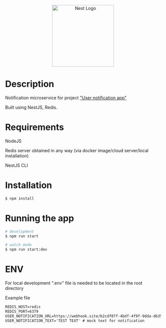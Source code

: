 <p align="center">
  <a href="http://nestjs.com/" target="blank"><img src="https://nestjs.com/img/logo-small.svg" width="200" alt="Nest Logo" /></a>
</p>

# Description

Notification microservice for project ["User notification app"](https://github.com/PoritskiyW/user-notification-app)

Built using NestJS, Redis.

# Requirements

NodeJS

Redis server obtained in any way (via docker image/cloud server/local installation)

NestJS CLI

# Installation

```bash
$ npm install
```

# Running the app

```bash
# development
$ npm run start

# watch mode
$ npm run start:dev
```

# ENV

For local development ".env" file is needed to be located in the root directory

Example file 
```md
REDIS_HOST=redis
REDIS_PORT=6379
USER_NOTIFICATION_URL=https://webhook.site/b2cdf07f-4bdf-4f9f-9dda-db3562961326 # any valid url here
USER_NOTIFICATION_TEXT='TEST TEXT' # mock text for notification
```
